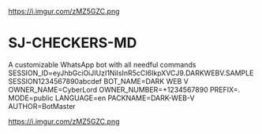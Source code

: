https://i.imgur.com/zMZ5GZC.png
# SJ-CHECKERS-MD
A customizable WhatsApp bot with all needful commands
SESSION_ID=eyJhbGciOiJIUzI1NiIsInR5cCI6IkpXVCJ9.DARKWEBV.SAMPLESESSION1234567890abcdef
BOT_NAME=DARK WEB V
OWNER_NAME=CyberLord
OWNER_NUMBER=+1234567890
PREFIX=.
MODE=public
LANGUAGE=en
PACKNAME=DARK-WEB-V
AUTHOR=BotMaster

https://i.imgur.com/zMZ5GZC.png

